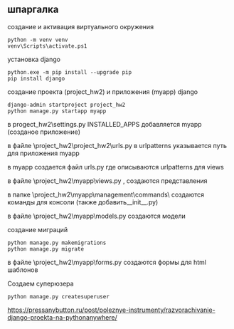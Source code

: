 ## шпаргалка
создание  и активация виртуального окружения

    python -m venv venv
    venv\Scripts\activate.ps1

установка django

    python.exe -m pip install --upgrade pip
    pip install django

создание проекта (project_hw2) и приложения (myapp) django

    django-admin startproject project_hw2
    python manage.py startapp myapp

в progect_hw2\settings.py INSTALLED_APPS добавляется  myapp (созданое приложение)

в файле \project_hw2\project_hw2\urls.py  в urlpatterns указывается путь для приложения myapp

в myapp создается файл urls.py  где  описываются urlpatterns для  views

в файле \project_hw2\myapp\views.py , создаются представления

в папке \project_hw2\myapp\management\commands\ создаются команды для консоли (также добавить__init__.py)

в файле \project_hw2\myapp\models.py создаются модели

создание миграций

    python manage.py makemigrations
    python manage.py migrate

в файле \project_hw2\myapp\forms.py создаются формы для html шаблонов

Создаем суперюзера

    python manage.py createsuperuser

https://pressanybutton.ru/post/poleznye-instrumenty/razvorachivanie-django-proekta-na-pythonanywhere/



